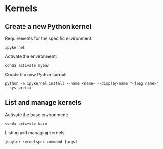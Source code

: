 # Kernels

## Create a new Python kernel

Requirements for the specific environment:
```
ipykernel
```

Activate the environment:

```
conda activate myenv
```

Create the new Python kernel:

```
python -m ipykernel install --name <name> --display-name "<long name>" --sys-prefix
```

## List and manage kernels

Activate the base environment:

```
conda activate base
```

Listing and managing kernels:

```
jupyter kernelspec command [args]
```


